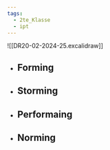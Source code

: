 ```yaml
---
tags:
  - 2te_Klasse
  - ipt
---
```


![[DR20-02-2024-25.excalidraw]]
- Forming
	- 
- Storming
	- 
- Performaing
	- 
- Norming
	- 